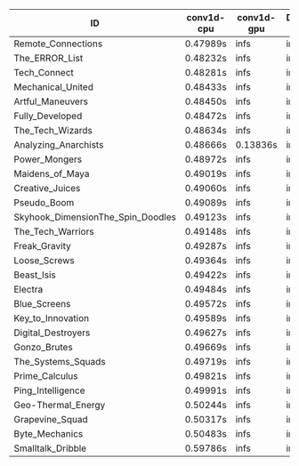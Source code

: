 |ID|conv1d-cpu|conv1d-gpu|DWSPConv2D-gpu|gemm-gpu|avg|
|-|-|-|-|-|-|
|Remote_Connections|0.47989s|infs|infs|4.63625s|infs|
|The_ERROR_List|0.48232s|infs|infs|4.62261s|infs|
|Tech_Connect|0.48281s|infs|infs|4.62787s|infs|
|Mechanical_United|0.48433s|infs|infs|4.61826s|infs|
|Artful_Maneuvers|0.48450s|infs|infs|4.52523s|infs|
|Fully_Developed|0.48472s|infs|infs|4.66741s|infs|
|The_Tech_Wizards|0.48634s|infs|infs|4.60467s|infs|
|Analyzing_Anarchists|0.48666s|0.13836s|infs|4.64522s|infs|
|Power_Mongers|0.48972s|infs|infs|4.66355s|infs|
|Maidens_of_Maya|0.49019s|infs|infs|4.64275s|infs|
|Creative_Juices|0.49060s|infs|infs|4.61070s|infs|
|Pseudo_Boom|0.49089s|infs|infs|4.60469s|infs|
|Skyhook_DimensionThe_Spin_Doodles|0.49123s|infs|infs|4.63715s|infs|
|The_Tech_Warriors|0.49148s|infs|infs|4.63051s|infs|
|Freak_Gravity|0.49287s|infs|infs|4.65030s|infs|
|Loose_Screws|0.49364s|infs|infs|4.62923s|infs|
|Beast_Isis|0.49422s|infs|infs|22.64498s|infs|
|Electra|0.49484s|infs|infs|4.64416s|infs|
|Blue_Screens|0.49572s|infs|infs|4.59604s|infs|
|Key_to_Innovation|0.49589s|infs|infs|4.62070s|infs|
|Digital_Destroyers|0.49627s|infs|infs|4.59106s|infs|
|Gonzo_Brutes|0.49669s|infs|infs|4.66005s|infs|
|The_Systems_Squads|0.49719s|infs|infs|4.62761s|infs|
|Prime_Calculus|0.49821s|infs|infs|4.65028s|infs|
|Ping_Intelligence|0.49991s|infs|infs|4.65757s|infs|
|Geo-Thermal_Energy|0.50244s|infs|infs|4.76717s|infs|
|Grapevine_Squad|0.50317s|infs|infs|4.63391s|infs|
|Byte_Mechanics|0.50483s|infs|infs|4.62042s|infs|
|Smalltalk_Dribble|0.59786s|infs|infs|4.66814s|infs|
